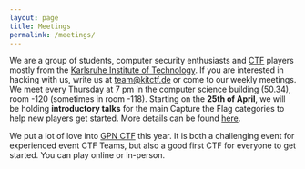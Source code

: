 ```yaml
---
layout: page
title: Meetings
permalink: /meetings/
---
```


We are a group of students, computer security enthusiasts and [CTF](https://ctftime.org/ctf-wtf/) players mostly from the [Karlsruhe Institute of Technology](https://www.kit.edu/english). If you are interested in hacking with us, write us at [team@kitctf.de](mailto:team@kitctf.de) or come to our weekly meetings. We meet every Thursday at 7 pm in the computer science building (50.34), room -120 (sometimes in room -118).
Starting on the **25th of April**, we will be holding **introductory talks** for the main Capture the Flag categories to help new players get started. More details can be found [here](/intro).

We put a lot of love into [GPN CTF](https://ctf.kitctf.de/) this year. It is both a challenging event for experienced event CTF Teams, but also a good first CTF for everyone to get started. You can play online or in-person.
